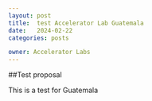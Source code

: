 ```yaml
---
layout: post
title:  test Accelerator Lab Guatemala
date:   2024-02-22
categories: posts

owner: Accelerator Labs
---
```


##Test proposal

This is a test for Guatemala
